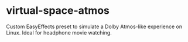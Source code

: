 # virtual-space-atmos
Custom EasyEffects preset to simulate a Dolby Atmos-like experience on Linux. Ideal for headphone movie watching.

